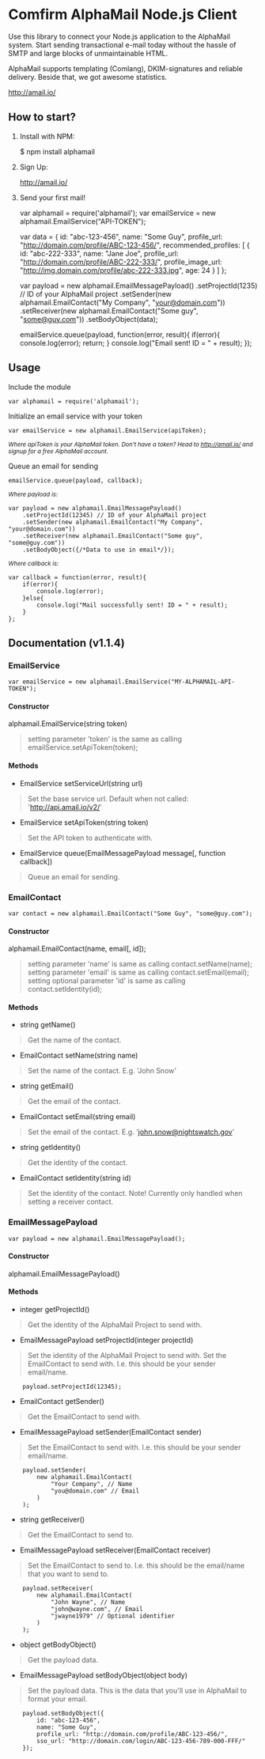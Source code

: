Comfirm AlphaMail Node.js Client
================================
Use this library to connect your Node.js application to the AlphaMail system. 
Start sending transactional e-mail today without the hassle of SMTP and large blocks of unmaintainable HTML.

AlphaMail supports templating (Comlang), DKIM-signatures and reliable delivery. Beside that, we got awesome statistics.

http://amail.io/

## How to start?

1) Install with NPM:

    $ npm install alphamail

2) Sign Up:

    http://amail.io/

3) Send your first mail!
    
    var alphamail = require('alphamail');
    var emailService = new alphamail.EmailService("API-TOKEN");
     
    var data = {
        id: "abc-123-456",
        name: "Some Guy",
        profile_url: "http://domain.com/profile/ABC-123-456/",
        recommended_profiles: [
            {
                id: "abc-222-333",
                name: "Jane Joe",
                profile_url: "http://domain.com/profile/ABC-222-333/",
                profile_image_url: "http://img.domain.com/profile/abc-222-333.jpg",
                age: 24
            }
        ]
    };
    
    var payload = new alphamail.EmailMessagePayload()
        .setProjectId(1235) // ID of your AlphaMail project
        .setSender(new alphamail.EmailContact("My Company", "your@domain.com"))
        .setReceiver(new alphamail.EmailContact("Some guy", "some@guy.com"))
        .setBodyObject(data);
     
    emailService.queue(payload, function(error, result){
        if(error){
            console.log(error);
            return;
        }
        console.log("Email sent! ID = " + result);
    });
    
## Usage

Include the module

    var alphamail = require('alphamail');

Initialize an email service with your token

    var emailService = new alphamail.EmailService(apiToken);
    
<sub><i>Where apiToken is your AlphaMail token. Don't have a token? Head to http://amail.io/ and signup for a free AlphaMail account.</i></sub>
    
Queue an email for sending

    emailService.queue(payload, callback);

<sub><i>Where payload is:</i></sub>

    var payload = new alphamail.EmailMessagePayload()
        .setProjectId(12345) // ID of your AlphaMail project
        .setSender(new alphamail.EmailContact("My Company", "your@domain.com"))
        .setReceiver(new alphamail.EmailContact("Some guy", "some@guy.com"))
        .setBodyObject({/*Data to use in email*/});
        
<sub><i>Where callback is:</i></sub>

    var callback = function(error, result){
        if(error){
            console.log(error);
        }else{
            console.log("Mail successfully sent! ID = " + result);
        }
    };

## Documentation (v1.1.4)

### EmailService

```var emailService = new alphamail.EmailService("MY-ALPHAMAIL-API-TOKEN");```

#### Constructor

alphamail.EmailService(string token)
>setting parameter 'token' is the same as calling emailService.setApiToken(token);

#### Methods

* EmailService setServiceUrl(string url)
>Set the base service url. Default when not called: 'http://api.amail.io/v2/'

* EmailService setApiToken(string token)
>Set the API token to authenticate with.

* EmailService queue(EmailMessagePayload message[, function callback])
>Queue an email for sending.

### EmailContact

```var contact = new alphamail.EmailContact("Some Guy", "some@guy.com");```

#### Constructor

alphamail.EmailContact(name, email[, id]);

>setting parameter 'name' is same as calling contact.setName(name);<br />
>setting parameter 'email' is same as calling contact.setEmail(email);<br />
>setting optional parameter 'id' is same as calling contact.setIdentity(id);

#### Methods

* string getName()
> Get the name of the contact.

* EmailContact setName(string name)
> Set the name of the contact. E.g. 'John Snow'

* string getEmail()
> Get the email of the contact.

* EmailContact setEmail(string email)
> Set the email of the contact. E.g. 'john.snow@nightswatch.gov'

* string getIdentity()
> Get the identity of the contact.

* EmailContact setIdentity(string id)
> Set the identity of the contact. Note! Currently only handled when setting a receiver contact.

### EmailMessagePayload

```var payload = new alphamail.EmailMessagePayload();```

#### Constructor

alphamail.EmailMessagePayload()

#### Methods

* integer getProjectId()
>Get the identity of the AlphaMail Project to send with.

* EmailMessagePayload setProjectId(integer projectId)
>Set the identity of the AlphaMail Project to send with.
>Set the EmailContact to send with. I.e. this should be your sender email/name.
```
    payload.setProjectId(12345);
```

* EmailContact getSender()
>Get the EmailContact to send with.

* EmailMessagePayload setSender(EmailContact sender)
>Set the EmailContact to send with. I.e. this should be your sender email/name.
```
    payload.setSender(
        new alphamail.EmailContact(
            "Your Company", // Name
            "you@domain.com" // Email
        )
    );
```

* string getReceiver()
>Get the EmailContact to send to.

* EmailMessagePayload setReceiver(EmailContact receiver)
>Set the EmailContact to send to. I.e. this should be the email/name that you want to send to.
```
    payload.setReceiver(
        new alphamail.EmailContact(
            "John Wayne", // Name
            "john@wayne.com", // Email
            "jwayne1979" // Optional identifier
        )
    );
```

* object getBodyObject()
>Get the payload data.

* EmailMessagePayload setBodyObject(object body)
>Set the payload data. This is the data that you'll use in AlphaMail to format your email.
```
    payload.setBodyObject({
        id: "abc-123-456",
        name: "Some Guy",
        profile_url: "http://domain.com/profile/ABC-123-456/",
        sso_url: "http://domain.com/login/ABC-123-456-789-000-FFF/"
    });
```
